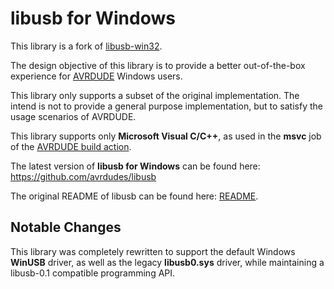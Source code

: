 # libusb for Windows

This library is a fork of [libusb-win32](https://sourceforge.net/projects/libusb-win32/).

The design objective of this library is to provide a better
out-of-the-box experience for [AVRDUDE](https://github.com/avrdudes/avrdude) Windows users.

This library only supports a subset of the original implementation.
The intend is not to provide a general purpose implementation,
but to satisfy the usage scenarios of AVRDUDE.

This library supports only **Microsoft Visual C/C++**,
as used in the **msvc** job of the [AVRDUDE build action](https://github.com/avrdudes/avrdude/blob/main/.github/workflows/build.yml).

The latest version of **libusb for Windows** can be found here:\
<https://github.com/avrdudes/libusb>

The original README of libusb can be found here: [README](./README).

## Notable Changes

This library was completely rewritten to support the default Windows
**WinUSB** driver, as well as the legacy **libusb0.sys** driver,
while maintaining a libusb-0.1 compatible programming API.
